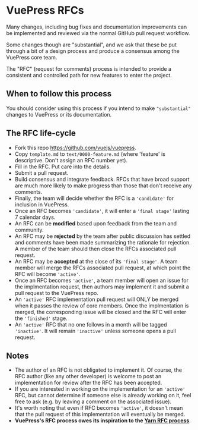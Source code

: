 # VuePress RFCs

Many changes, including bug fixes and documentation improvements can be implemented and reviewed via the normal GitHub pull request workflow.

Some changes though are "substantial", and we ask that these be put through a bit of a design process and produce a consensus among the VuePress core team.

The "RFC" (request for comments) process is intended to provide a consistent and controlled path for new features to enter the project.

## When to follow this process

You should consider using this process if you intend to make `"substantial"` changes to VuePress or its documentation.

## The RFC life-cycle

- Fork this repo https://github.com/vuejs/vuepress.
- Copy `template.md` to `text/0000-feature.md` (where 'feature' is descriptive. Don't assign an RFC number yet).
- Fill in the RFC. Put care into the details.
- Submit a pull request.
- Build consensus and integrate feedback. RFCs that have broad support are much more likely to make progress than those that don't receive any comments.
- Finally, the team will decide whether the RFC is a `'candidate'` for inclusion in VuePress.
- Once an RFC becomes `'candidate'`, it will enter a `'final stage'` lasting 7 calendar days.
- An RFC can be **modified** based upon feedback from the team and community.
- An RFC may be **rejected** by the team after public discussion has settled and comments have been made summarizing the rationale for rejection. A member of the team should then close the RFCs associated pull request.
- An RFC may be **accepted** at the close of its `'final stage'`. A team member will merge the RFCs associated pull request, at which point the RFC will become `'active'`.
- Once an RFC becomes `'active'`, a team member will open an issue for the implmentation request, then authors may implement it and submit a pull request to the VuePress repo.
- An `'active'` RFC implementation pull request will ONLY be merged when it passes the review of core members. Once the implmentation is merged, the corresponding issue will be closed  and the RFC will enter the `'finished'` stage.
- An `'active'` RFC that no one follows in a month will be tagged `'inactive'`. It will remain `'inactive'` unless someone opens a pull request.

## Notes

- The author of an RFC is not obligated to implement it. Of course, the RFC author (like any other developer) is welcome to post an implementation for review after the RFC has been accepted.
- If you are interested in working on the implementation for an `'active'` RFC, but cannot determine if someone else is already working on it, feel free to ask (e.g. by leaving a comment on the associated issue).
- It's worth noting that even if RFC becomes `'active'`, it doesn't mean that the pull request of this implementation will eventually be merged.
- **VuePress's RFC process owes its inspiration to the [Yarn RFC process]**.

[Yarn RFC process]: https://github.com/yarnpkg/rfcs
